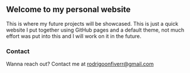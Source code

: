 ## Welcome to my personal website

This is where my future projects will be showcased. This is just a quick website I put together using GitHub pages and a default theme, not much effort was put into this and I will work on it in the future.

### Contact

Wanna reach out? Contact me at rodrigoonfiverr@gmail.com
